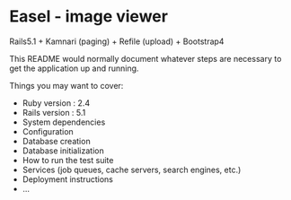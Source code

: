 # Easel - image viewer

Rails5.1  + Kamnari (paging) + Refile (upload) + Bootstrap4

This README would normally document whatever steps are necessary to get the
application up and running.

Things you may want to cover:

* Ruby version : 2.4
* Rails version : 5.1
* System dependencies
* Configuration
* Database creation
* Database initialization
* How to run the test suite
* Services (job queues, cache servers, search engines, etc.)
* Deployment instructions
* ...
